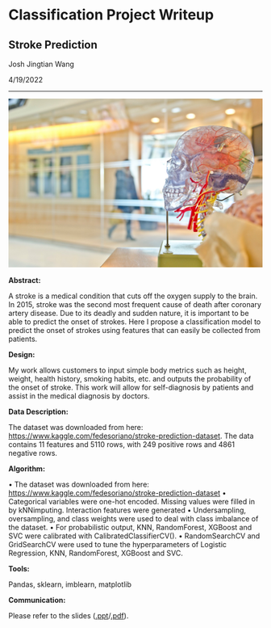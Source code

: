 # Classification Project Writeup

## Stroke Prediction

Josh Jingtian Wang

4/19/2022

---

![brain](./images/brain.jpg)

__Abstract:__

A stroke is a medical condition that cuts off the oxygen supply to the brain. In 2015, stroke was the second most frequent cause of death after coronary artery disease. Due to its deadly and sudden nature, it is important to be able to predict the onset of strokes. Here I propose a classification model to predict the onset of strokes using features that can easily be collected from patients.

__Design:__

My work allows customers to input simple body metrics such as height, weight, health history, smoking habits, etc. and outputs the probability of the onset of stroke. This work will allow for self-diagnosis by patients and assist in the medical diagnosis by doctors.

__Data Description:__

The dataset was downloaded from here: https://www.kaggle.com/fedesoriano/stroke-prediction-dataset. The data contains 11 features and 5110 rows, with 249 positive rows and 4861 negative rows.

__Algorithm:__

•	The dataset was downloaded from here: https://www.kaggle.com/fedesoriano/stroke-prediction-dataset
•	Categorical variables were one-hot encoded. Missing values were filled in by kNNimputing. Interaction features were generated
•	Undersampling, oversampling, and class weights were used to deal with class imbalance of the dataset.
•	For probabilistic output, KNN, RandomForest, XGBoost and SVC were calibrated with CalibratedClassifierCV().
•	RandomSearchCV and GridSearchCV were used to tune the hyperparameters of Logistic Regression, KNN, RandomForest, XGBoost and SVC.


__Tools:__

Pandas, sklearn, imblearn, matplotlib

__Communication:__

Please refer to the slides ([.ppt](./presentation_josh_wang.pptx)/[.pdf](./presentation_josh_wang.pdf)).





